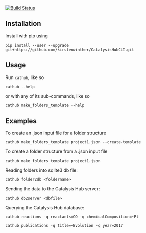 [![Build Status](https://travis-ci.org/mhoffman/CatalysisHubCLI.svg?branch=master)](https://travis-ci.org/mhoffman/CatalysisHubCLI)
## Installation

Install with pip using

    pip install --user --upgrade git+https://github.com/kirstenwinther/CatalysisHubCLI.git


## Usage

Run `cathub`, like so

    cathub --help

or with any of its sub-commands, like so

    cathub make_folders_template --help

## Examples


To create an .json input file for a folder structure

    cathub make_folders_template project1.json --create-template

To create a folder structure from a .json input file

    cathub make_folders_template project1.json

Reading folders into sqlite3 db file:

    cathub folder2db <foldername>

Sending the data to the Catalysis Hub server:

    cathub db2server <dbfile>

Querying the Catalysis Hub database:

    cathub reactions -q reactants=CO -q chemicalComposition=~Pt

    cathub publications -q title=~Evolution -q year=2017
